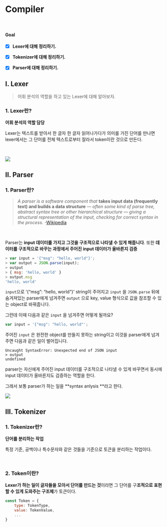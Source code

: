 # Compiler

​      

   

#### Goal

- [x] **Lexer에 대해 정리하기.**
- [x] **Tokenizer에 대해 정리하기.**
- [x] **Parser에 대해 정리하기.**

   

   

  

## I. Lexer

> 어휘 분석의 역할을 하고 있는 Lexer에 대해 알아보자.

   

   

### 1. Lexer란?

  

**어휘 분석의 역할 담당**

Lexer는 텍스트를 받아서 한 글자 한 글자 읽어나가다가 의미를 가진 단어를 만나면 lexer에서는 그 단어를 전체 텍스트로부터 잘라서 token이란 것으로 만든다.

​     

![](https://miro.medium.com/max/700/1*fqn_MY_hFnM_CyHOZgG7gg.png)

 

   

## II. Parser

   

### 1. Parser란?

  

> *A parser is a software component that* **takes input data (frequently text) and builds a data structure** *— often some kind of parse tree, abstract syntax tree or other hierarchical structure — giving a structural representation of the input, checking for correct syntax in the process.* -[Wikipedia](https://en.wikipedia.org/wiki/Parsing)

​     

Parser는 **input 데이터를 가지고 그것을 구조적으로 나타낼 수 있게 해줍니다**. 또한 **데이터를 구조적으로 바꾸는 과정에서 주어진 input 데이터가 올바른지 검증**

   

```js
> var input = '{"msg": "hello, world"}';
> var output = JSON.parse(input);
> output
> { msg: 'hello, world' }
> output.msg
'hello, world'
```



 `input`으로 ‘{“msg”: “hello, world”}’ string이 주어지고 `input` 을 `JSON.parse` 뒤에 숨겨져있는 parser에게 넘겨주면 `output` 으로 key, value 형식으로 값을 참조할 수 있는 object로 바꿔줍니다. 



그런데 이때 다음과 같은 `input` 을 넘겨주면 어떻게 될까요?

```js
var input = '{"msg": "hello, world"';
```

   

주어진 `input` 은 완전한 object를 만들지 못하는 string이고 이것을 parser에게 넘겨주면 다음과 같은 일이 벌어집니다.

```
Uncaught SyntaxError: Unexpected end of JSON input
> output
undefined
```

 

parser는 자신에게 주어진 input 데이터를 구조적으로 나타낼 수 있게 바꾸면서 동시에 input 데이터가 올바른지도 검증하는 역할을 한다.

그래서 보통 parser가 하는 일을 **syntax anlysis **라고 한다.

  

![](https://miro.medium.com/max/700/1*cq79_EHtHh7MgGEwNXz-wQ.png)

  

## III. Tokenizer

  

### 1. Tokenizer란?

**단어를 분리하는 작업**

특정 기준, 공백이나 특수문자와 같은 것들을 기준으로 토큰을 분리하는 작업이다.

​       



### 2. Token이란?

  

**Lexer가 하는 일이 글자들을 모아서 단어를 만드는 것**이라면 그 단어를 구**조적으로 표현할 수 있게 도와주는 구조체**가 토큰이다.

   

```js
const Token = {
    type: TokenType,
    value: TokenValue,
    ...
}
```

​     